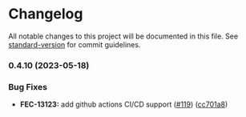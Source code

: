 # Changelog

All notable changes to this project will be documented in this file. See [standard-version](https://github.com/conventional-changelog/standard-version) for commit guidelines.

### 0.4.10 (2023-05-18)


### Bug Fixes

* **FEC-13123:** add github actions CI/CD support ([#119](https://github.com/kaltura/kaltura-interactive-player/issues/119)) ([cc701a8](https://github.com/kaltura/kaltura-interactive-player/commit/cc701a8))
